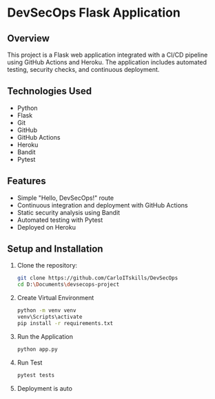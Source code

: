 # DevSecOps Flask Application

## Overview
This project is a Flask web application integrated with a CI/CD pipeline using GitHub Actions and Heroku. The application includes automated testing, security checks, and continuous deployment.

## Technologies Used
- Python
- Flask
- Git
- GitHub
- GitHub Actions
- Heroku
- Bandit
- Pytest

## Features
- Simple "Hello, DevSecOps!" route
- Continuous integration and deployment with GitHub Actions
- Static security analysis using Bandit
- Automated testing with Pytest
- Deployed on Heroku

## Setup and Installation
1. Clone the repository:
   ```bash
   git clone https://github.com/CarloITskills/DevSecOps
   cd D:\Documents\devsecops-project
   
2. Create Virtual Environment
   ```bash
   python -m venv venv
   venv\Scripts\activate
   pip install -r requirements.txt

3. Run the Application
   ```bash
   python app.py

4. Run Test
   ```bash
   pytest tests

5. Deployment is auto
   

   

